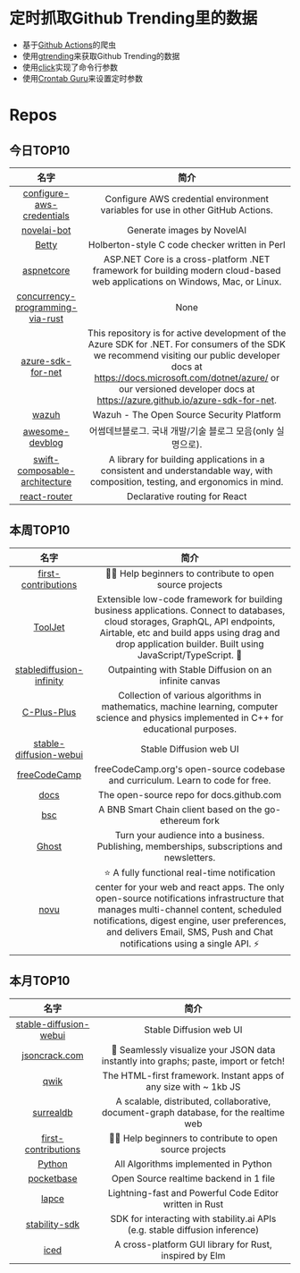 # 定时抓取Github Trending里的数据
* 基于[Github Actions](https://docs.github.com/en/actions)的爬虫
* 使用[gtrending](https://github.com/hedythedev/gtrending)来获取Github Trending的数据
* 使用[click](https://github.com/pallets/click)实现了命令行参数
* 使用[Crontab Guru](https://crontab.guru/)来设置定时参数

# Repos
## 今日TOP10 
<!-- START OF DAILY_TOP10_REPOS -->
| 名字 | 简介 |
| :----: | :----: |
| [configure-aws-credentials](https://github.com/aws-actions/configure-aws-credentials) | Configure AWS credential environment variables for use in other GitHub Actions. |
| [novelai-bot](https://github.com/koishijs/novelai-bot) | Generate images by NovelAI | 基于 NovelAI 的画图机器人 |
| [Betty](https://github.com/holbertonschool/Betty) | Holberton-style C code checker written in Perl |
| [aspnetcore](https://github.com/dotnet/aspnetcore) | ASP.NET Core is a cross-platform .NET framework for building modern cloud-based web applications on Windows, Mac, or Linux. |
| [concurrency-programming-via-rust](https://github.com/smallnest/concurrency-programming-via-rust) | None |
| [azure-sdk-for-net](https://github.com/Azure/azure-sdk-for-net) | This repository is for active development of the Azure SDK for .NET. For consumers of the SDK we recommend visiting our public developer docs at https://docs.microsoft.com/dotnet/azure/ or our versioned developer docs at https://azure.github.io/azure-sdk-for-net. |
| [wazuh](https://github.com/wazuh/wazuh) | Wazuh - The Open Source Security Platform |
| [awesome-devblog](https://github.com/awesome-devblog/awesome-devblog) | 어썸데브블로그. 국내 개발/기술 블로그 모음(only 실명으로). |
| [swift-composable-architecture](https://github.com/pointfreeco/swift-composable-architecture) | A library for building applications in a consistent and understandable way, with composition, testing, and ergonomics in mind. |
| [react-router](https://github.com/remix-run/react-router) | Declarative routing for React |
<!-- END OF DAILY_TOP10_REPOS -->

## 本周TOP10
<!-- START OF WEEKLY_TOP10_REPOS -->
| 名字 | 简介 |
| :----: | :----: |
| [first-contributions](https://github.com/firstcontributions/first-contributions) | 🚀✨ Help beginners to contribute to open source projects |
| [ToolJet](https://github.com/ToolJet/ToolJet) | Extensible low-code framework for building business applications. Connect to databases, cloud storages, GraphQL, API endpoints, Airtable, etc and build apps using drag and drop application builder. Built using JavaScript/TypeScript. 🚀 |
| [stablediffusion-infinity](https://github.com/lkwq007/stablediffusion-infinity) | Outpainting with Stable Diffusion on an infinite canvas |
| [C-Plus-Plus](https://github.com/TheAlgorithms/C-Plus-Plus) | Collection of various algorithms in mathematics, machine learning, computer science and physics implemented in C++ for educational purposes. |
| [stable-diffusion-webui](https://github.com/AUTOMATIC1111/stable-diffusion-webui) | Stable Diffusion web UI |
| [freeCodeCamp](https://github.com/freeCodeCamp/freeCodeCamp) | freeCodeCamp.org's open-source codebase and curriculum. Learn to code for free. |
| [docs](https://github.com/github/docs) | The open-source repo for docs.github.com |
| [bsc](https://github.com/bnb-chain/bsc) | A BNB Smart Chain client based on the go-ethereum fork |
| [Ghost](https://github.com/TryGhost/Ghost) | Turn your audience into a business. Publishing, memberships, subscriptions and newsletters. |
| [novu](https://github.com/novuhq/novu) | ⭐ A fully functional real-time notification center for your web and react apps. The only open-source notifications infrastructure that manages multi-channel content, scheduled notifications, digest engine, user preferences, and delivers Email, SMS, Push and Chat notifications using a single API. ⚡ |
<!-- END OF WEEKLY_TOP10_REPOS -->

## 本月TOP10
<!-- START OF MONTHLY_TOP10_REPOS -->
| 名字 | 简介 |
| :----: | :----: |
| [stable-diffusion-webui](https://github.com/AUTOMATIC1111/stable-diffusion-webui) | Stable Diffusion web UI |
| [jsoncrack.com](https://github.com/AykutSarac/jsoncrack.com) | 🔮 Seamlessly visualize your JSON data instantly into graphs; paste, import or fetch! |
| [qwik](https://github.com/BuilderIO/qwik) | The HTML-first framework. Instant apps of any size with ~ 1kb JS |
| [surrealdb](https://github.com/surrealdb/surrealdb) | A scalable, distributed, collaborative, document-graph database, for the realtime web |
| [first-contributions](https://github.com/firstcontributions/first-contributions) | 🚀✨ Help beginners to contribute to open source projects |
| [Python](https://github.com/TheAlgorithms/Python) | All Algorithms implemented in Python |
| [pocketbase](https://github.com/pocketbase/pocketbase) | Open Source realtime backend in 1 file |
| [lapce](https://github.com/lapce/lapce) | Lightning-fast and Powerful Code Editor written in Rust |
| [stability-sdk](https://github.com/Stability-AI/stability-sdk) | SDK for interacting with stability.ai APIs (e.g. stable diffusion inference) |
| [iced](https://github.com/iced-rs/iced) | A cross-platform GUI library for Rust, inspired by Elm |
<!-- END OF MONTHLY_TOP10_REPOS -->
